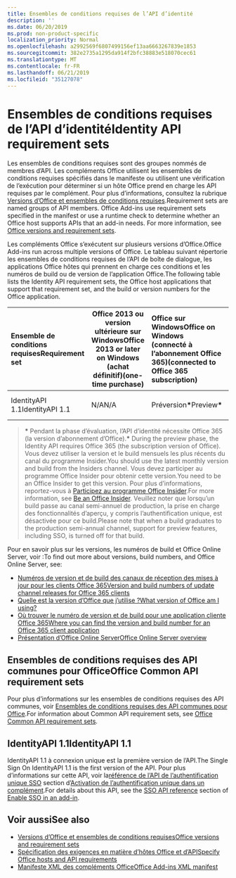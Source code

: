 ```yaml
---
title: Ensembles de conditions requises de l’API d’identité
description: ''
ms.date: 06/20/2019
ms.prod: non-product-specific
localization_priority: Normal
ms.openlocfilehash: a2992569f6807499156ef13aa6663267839e1853
ms.sourcegitcommit: 382e2735a1295da914f2bfc38883e518070cec61
ms.translationtype: MT
ms.contentlocale: fr-FR
ms.lasthandoff: 06/21/2019
ms.locfileid: "35127078"
---
```

# <a name="identity-api-requirement-sets"></a><span data-ttu-id="f68ba-102">Ensembles de conditions requises de l’API d’identité</span><span class="sxs-lookup"><span data-stu-id="f68ba-102">Identity API requirement sets</span></span>

<span data-ttu-id="f68ba-p101">Les ensembles de conditions requises sont des groupes nommés de membres d’API. Les compléments Office utilisent les ensembles de conditions requises spécifiés dans le manifeste ou utilisent une vérification de l’exécution pour déterminer si un hôte Office prend en charge les API requises par le complément. Pour plus d’informations, consultez la rubrique [Versions d’Office et ensembles de conditions requises](/office/dev/add-ins/develop/office-versions-and-requirement-sets).</span><span class="sxs-lookup"><span data-stu-id="f68ba-p101">Requirement sets are named groups of API members. Office Add-ins use requirement sets specified in the manifest or use a runtime check to determine whether an Office host supports APIs that an add-in needs. For more information, see [Office versions and requirement sets](/office/dev/add-ins/develop/office-versions-and-requirement-sets).</span></span>

<span data-ttu-id="f68ba-106">Les compléments Office s’exécutent sur plusieurs versions d’Office.</span><span class="sxs-lookup"><span data-stu-id="f68ba-106">Office Add-ins run across multiple versions of Office.</span></span> <span data-ttu-id="f68ba-107">Le tableau suivant répertorie les ensembles de conditions requises de l’API de boîte de dialogue, les applications Office hôtes qui prennent en charge ces conditions et les numéros de build ou de version de l’application Office.</span><span class="sxs-lookup"><span data-stu-id="f68ba-107">The following table lists the Identity API requirement sets, the Office host applications that support that requirement set, and the build or version numbers for the Office application.</span></span>

|  <span data-ttu-id="f68ba-108">Ensemble de conditions requises</span><span class="sxs-lookup"><span data-stu-id="f68ba-108">Requirement set</span></span>  | <span data-ttu-id="f68ba-109">Office 2013 ou version ultérieure sur Windows</span><span class="sxs-lookup"><span data-stu-id="f68ba-109">Office 2013 or later on Windows</span></span><br><span data-ttu-id="f68ba-110">(achat définitif)</span><span class="sxs-lookup"><span data-stu-id="f68ba-110">(one-time purchase)</span></span> | <span data-ttu-id="f68ba-111">Office sur Windows</span><span class="sxs-lookup"><span data-stu-id="f68ba-111">Office on Windows</span></span><br><span data-ttu-id="f68ba-112">(connecté à l’abonnement Office 365)</span><span class="sxs-lookup"><span data-stu-id="f68ba-112">(connected to Office 365 subscription)</span></span> |  <span data-ttu-id="f68ba-113">Office sur iPad</span><span class="sxs-lookup"><span data-stu-id="f68ba-113">Office on iPad</span></span><br><span data-ttu-id="f68ba-114">(connecté à l’abonnement Office 365)</span><span class="sxs-lookup"><span data-stu-id="f68ba-114">(connected to Office 365 subscription)</span></span>  |  <span data-ttu-id="f68ba-115">Office sur Mac</span><span class="sxs-lookup"><span data-stu-id="f68ba-115">Office on Mac</span></span><br><span data-ttu-id="f68ba-116">(connecté à l’abonnement Office 365)</span><span class="sxs-lookup"><span data-stu-id="f68ba-116">(connected to Office 365 subscription)</span></span>  | <span data-ttu-id="f68ba-117">Office sur le Web</span><span class="sxs-lookup"><span data-stu-id="f68ba-117">Office on the web</span></span>  | <span data-ttu-id="f68ba-118">SharePoint Online</span><span class="sxs-lookup"><span data-stu-id="f68ba-118">SharePoint Online</span></span> | <span data-ttu-id="f68ba-119">OneDrive.com</span><span class="sxs-lookup"><span data-stu-id="f68ba-119">OneDrive.com</span></span> |<span data-ttu-id="f68ba-120">Outlook.com et Exchange Online</span><span class="sxs-lookup"><span data-stu-id="f68ba-120">Outlook.com & Exchange Online</span></span>|
|:-----|-----|:-----|:-----|:-----|:-----|:-----|:-----|:-----|
| <span data-ttu-id="f68ba-121">IdentityAPI 1.1</span><span class="sxs-lookup"><span data-stu-id="f68ba-121">IdentityAPI 1.1</span></span>  | <span data-ttu-id="f68ba-122">N/A</span><span class="sxs-lookup"><span data-stu-id="f68ba-122">N/A</span></span> | <span data-ttu-id="f68ba-123">Préversion<b>\*</b></span><span class="sxs-lookup"><span data-stu-id="f68ba-123">Preview<b>\*</b></span></span> | <span data-ttu-id="f68ba-124">Bientôt disponible</span><span class="sxs-lookup"><span data-stu-id="f68ba-124">Coming soon</span></span> | <span data-ttu-id="f68ba-125">Préversion<b>\*</b></span><span class="sxs-lookup"><span data-stu-id="f68ba-125">Preview<b>\*</b></span></span> | <span data-ttu-id="f68ba-126">Préversion<b>\*</b></span><span class="sxs-lookup"><span data-stu-id="f68ba-126">Preview<b>\*</b></span></span> | <span data-ttu-id="f68ba-127">Préversion<b>\*</b></span><span class="sxs-lookup"><span data-stu-id="f68ba-127">Preview<b>\*</b></span></span>| <span data-ttu-id="f68ba-128">Bientôt disponible</span><span class="sxs-lookup"><span data-stu-id="f68ba-128">Coming soon</span></span> | <span data-ttu-id="f68ba-129">Bientôt disponible</span><span class="sxs-lookup"><span data-stu-id="f68ba-129">Coming soon</span></span> |

> <span data-ttu-id="f68ba-130">**&#42;** Pendant la phase d’évaluation, l’API d’identité nécessite Office 365 (la version d’abonnement d’Office).</span><span class="sxs-lookup"><span data-stu-id="f68ba-130">**&#42;** During the preview phase, the Identity API requires Office 365 (the subscription version of Office).</span></span> <span data-ttu-id="f68ba-131">Vous devez utiliser la version et le build mensuels les plus récents du canal du programme Insider.</span><span class="sxs-lookup"><span data-stu-id="f68ba-131">You should use the latest monthly version and build from the Insiders channel.</span></span> <span data-ttu-id="f68ba-132">Vous devez participer au programme Office Insider pour obtenir cette version.</span><span class="sxs-lookup"><span data-stu-id="f68ba-132">You need to be an Office Insider to get this version.</span></span> <span data-ttu-id="f68ba-133">Pour plus d’informations, reportez-vous à [Participez au programme Office Insider](https://products.office.com/office-insider?tab=tab-1).</span><span class="sxs-lookup"><span data-stu-id="f68ba-133">For more information, see [Be an Office Insider](https://products.office.com/office-insider?tab=tab-1).</span></span> <span data-ttu-id="f68ba-134">Veuillez noter que lorsqu’un build passe au canal semi-annuel de production, la prise en charge des fonctionnalités d’aperçu, y compris l’authentification unique, est désactivée pour ce build.</span><span class="sxs-lookup"><span data-stu-id="f68ba-134">Please note that when a build graduates to the production semi-annual channel, support for preview features, including SSO, is turned off for that build.</span></span>

<span data-ttu-id="f68ba-135">Pour en savoir plus sur les versions, les numéros de build et Office Online Server, voir :</span><span class="sxs-lookup"><span data-stu-id="f68ba-135">To find out more about versions, build numbers, and Office Online Server, see:</span></span>

- [<span data-ttu-id="f68ba-136">Numéros de version et de build des canaux de réception des mises à jour pour les clients Office 365</span><span class="sxs-lookup"><span data-stu-id="f68ba-136">Version and build numbers of update channel releases for Office 365 clients</span></span>](https://support.office.com/article/version-and-build-numbers-of-update-channel-releases-ae942449-1fca-4484-898b-a933ea23def7)
- [<span data-ttu-id="f68ba-137">Quelle est la version d’Office que j’utilise ?</span><span class="sxs-lookup"><span data-stu-id="f68ba-137">What version of Office am I using?</span></span>](https://support.office.com/article/What-version-of-Office-am-I-using-932788b8-a3ce-44bf-bb09-e334518b8b19)
- [<span data-ttu-id="f68ba-138">Où trouver le numéro de version et de build pour une application cliente Office 365</span><span class="sxs-lookup"><span data-stu-id="f68ba-138">Where you can find the version and build number for an Office 365 client application</span></span>](https://support.office.com/article/version-and-build-numbers-of-update-channel-releases-ae942449-1fca-4484-898b-a933ea23def7)
- [<span data-ttu-id="f68ba-139">Présentation d’Office Online Server</span><span class="sxs-lookup"><span data-stu-id="f68ba-139">Office Online Server overview</span></span>](/officeonlineserver/office-online-server-overview)

## <a name="office-common-api-requirement-sets"></a><span data-ttu-id="f68ba-140">Ensembles de conditions requises des API communes pour Office</span><span class="sxs-lookup"><span data-stu-id="f68ba-140">Office Common API requirement sets</span></span>

<span data-ttu-id="f68ba-141">Pour plus d’informations sur les ensembles de conditions requises des API communes, voir [Ensembles de conditions requises des API communes pour Office](office-add-in-requirement-sets.md).</span><span class="sxs-lookup"><span data-stu-id="f68ba-141">For information about Common API requirement sets, see [Office Common API requirement sets](office-add-in-requirement-sets.md).</span></span>

## <a name="identityapi-11"></a><span data-ttu-id="f68ba-142">IdentityAPI 1.1</span><span class="sxs-lookup"><span data-stu-id="f68ba-142">IdentityAPI 1.1</span></span>

<span data-ttu-id="f68ba-143">IdentityAPI 1.1 à connexion unique est la première version de l’API.</span><span class="sxs-lookup"><span data-stu-id="f68ba-143">The Single Sign On IdentityAPI 1.1 is the first version of the API.</span></span> <span data-ttu-id="f68ba-144">Pour plus d’informations sur cette API, voir la[référence de l’API de l’authentification unique SSO](/office/dev/add-ins/develop/sso-in-office-add-ins#sso-api-reference) section d’[Activation de l’authentification unique dans un complément](/office/dev/add-ins/develop/sso-in-office-add-ins).</span><span class="sxs-lookup"><span data-stu-id="f68ba-144">For details about this API, see the [SSO API reference](/office/dev/add-ins/develop/sso-in-office-add-ins#sso-api-reference) section of [Enable SSO in an add-in](/office/dev/add-ins/develop/sso-in-office-add-ins).</span></span>

## <a name="see-also"></a><span data-ttu-id="f68ba-145">Voir aussi</span><span class="sxs-lookup"><span data-stu-id="f68ba-145">See also</span></span>

- [<span data-ttu-id="f68ba-146">Versions d’Office et ensembles de conditions requises</span><span class="sxs-lookup"><span data-stu-id="f68ba-146">Office versions and requirement sets</span></span>](/office/dev/add-ins/develop/office-versions-and-requirement-sets)
- [<span data-ttu-id="f68ba-147">Spécification des exigences en matière d’hôtes Office et d’API</span><span class="sxs-lookup"><span data-stu-id="f68ba-147">Specify Office hosts and API requirements</span></span>](/office/dev/add-ins/develop/specify-office-hosts-and-api-requirements)
- [<span data-ttu-id="f68ba-148">Manifeste XML des compléments Office</span><span class="sxs-lookup"><span data-stu-id="f68ba-148">Office Add-ins XML manifest</span></span>](/office/dev/add-ins/develop/add-in-manifests)

